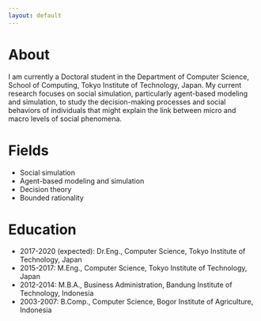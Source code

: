```yaml
---
layout: default
---
```


# About

I am currently a Doctoral student in the Department of Computer Science, School of Computing, Tokyo Institute of Technology, Japan. My current research focuses on social simulation, particularly agent-based modeling and simulation, to study the decision-making processes and social behaviors of individuals that might explain the link between micro and macro levels of social phenomena.

# Fields

* Social simulation
* Agent-based modeling and simulation
* Decision theory
* Bounded rationality

# Education

* 2017-2020 (expected): Dr.Eng., Computer Science, Tokyo Institute of Technology, Japan
* 2015-2017: M.Eng., Computer Science, Tokyo Institute of Technology, Japan
* 2012-2014: M.B.A., Business Administration, Bandung Institute of Technology, Indonesia
* 2003-2007: B.Comp., Computer Science, Bogor Institute of Agriculture, Indonesia
